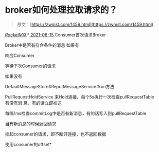 <!--yml
category: 未分类
date: 0001-01-01 00:00:00
-->

# broker如何处理拉取请求的？

> 原文：[https://zwmst.com/1459.html](https://zwmst.com/1459.html)

   [ *RocketMQ* ](https://zwmst.com/rocketmq)*[ <time datetime="2021-08-15T11:35:23+08:00"> 2021-08-15 </time> ](https://zwmst.com/1459.html)  Consumer首次请求Broker

Broker中是否有符合条件的消息 如果有

响应Consumer

等待下次Consumer的请求

如果没有

DefaultMessageStore#ReputMessageService#run方法

PullRequestHoldService 来Hold连接，每个5s执行一次检查pullRequestTable有没有消 息，有的话立即推送

每隔1ms检查commitLog中是否有新消息，有的话写入到pullRequestTable

当有新消息的时候返回请求

挂起consumer的请求，即不断开连接，也不返回数据

使用consumer的offset*